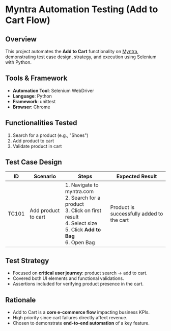 # Myntra Automation Testing (Add to Cart Flow)

## Overview
This project automates the **Add to Cart** functionality on [Myntra](https://www.myntra.com/), 
demonstrating test case design, strategy, and execution using Selenium with Python.

## Tools & Framework
- **Automation Tool**: Selenium WebDriver
- **Language**: Python
- **Framework**: unittest
- **Browser**: Chrome

## Functionalities Tested
1. Search for a product (e.g., "Shoes")
2. Add product to cart
3. Validate product in cart

## Test Case Design
| **ID**  | **Scenario** | **Steps** | **Expected Result** |
|---------|--------------|-----------|----------------------|
| TC101   | Add product to cart | 1. Navigate to myntra.com <br> 2. Search for a product <br> 3. Click on first result <br> 4. Select size <br> 5. Click **Add to Bag** <br> 6. Open Bag | Product is successfully added to the cart |

## Test Strategy
- Focused on **critical user journey**: product search → add to cart.
- Covered both UI elements and functional validations.
- Assertions included for verifying product presence in the cart.

## Rationale
- Add to Cart is a **core e-commerce flow** impacting business KPIs.
- High priority since cart failures directly affect revenue.
- Chosen to demonstrate **end-to-end automation** of a key feature.


